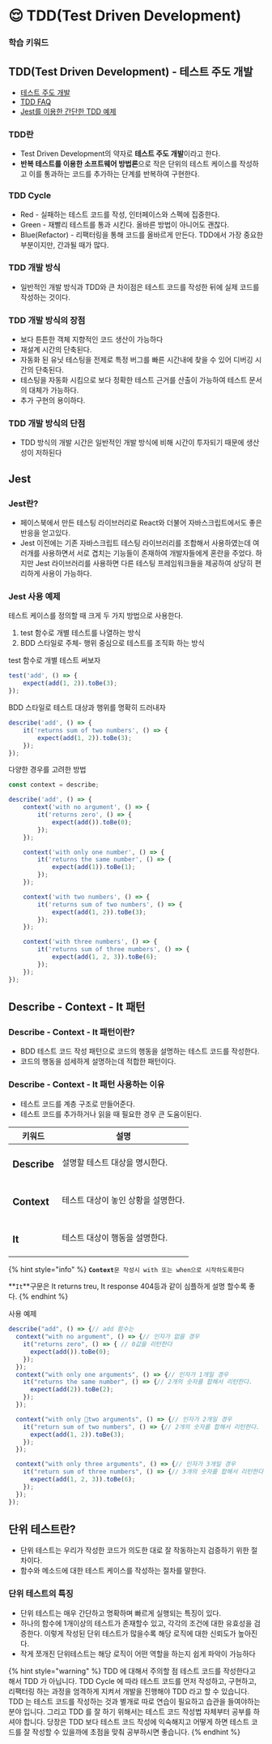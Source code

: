 # 😌 TDD(Test Driven Development)

### 학습 키워드

## TDD(Test Driven Development) - 테스트 주도 개발

* [테스트 주도 개발](https://github.com/ahastudio/til/blob/main/agile/test-driven-development.md)
* [TDD FAQ](https://github.com/ahastudio/til/blob/main/blog/2016/12-03-tdd-faq.md)
* [Jest를 이용한 간단한 TDD 예제](https://github.com/ahastudio/til/blob/main/jest/20201204-simple-tdd-example.md)

### TDD란

* Test Driven Development의 약자로 **테스트 주도 개발**이라고 한다.
* **반복 테스트를 이용한 소프트웨어 방법론**으로 작은 단위의 테스트 케이스를 작성하고 이를 통과하는 코드를 추가하는 단계를 반복하여 구현한다.

### TDD Cycle&#x20;

* Red - 실패하는 테스트 코드를 작성, 인터페이스와 스펙에 집중한다.
* Green - 재빨리 테스트를 통과 시킨다. 올바른 방법이 아니어도 괜찮다.
* Blue(Refactor) - 리팩터링을 통해 코드를 올바르게 만든다. TDD에서 가장 중요한 부분이지만, 간과될 때가 많다.

### TDD 개발 방식

* &#x20;일반적인 개발 방식과 TDD와 큰 차이점은 테스트 코드를 작성한 뒤에 실제 코드를 작성하는 것이다.

### TDD 개발 방식의 장점&#x20;

* 보다 튼튼한 객체 지향적인 코드 생산이 가능하다
* 재설계 시간의 단축된다.
* 자동화 된 유닛 테스팅을 전제로 특정 버그를 빠른 시간내에 찾을 수 있어 디버깅 시간의 단축된다.
* 테스팅을 자동화 시킴으로 보다 정확한 테스트 근거를 산출이 가능하여 테스트 문서의 대체가 가능하다.&#x20;
* 추가 구현의 용이하다.

### TDD 개발 방식의 단점

*   TDD 방식의 개발 시간은 일반적인 개발 방식에 비해 시간이 투자되기 때문에 생산성이 저하된다&#x20;

    &#x20;

## Jest

### Jest란?

* 페이스북에서 만든 테스팅 라이브러리로 React와 더불어 자바스크립트에서도 좋은 반응을 얻고있다.
* Jest 이전에는 기존 자바스크립트 테스팅 라이브러리를 조합해서 사용하였는데 여러개를 사용하면서 서로 겹치는 기능들이 존재하여 개발자들에게 혼란을 주었다. 하지만 Jest 라이브러리를 사용하면 다른 테스팅 프레임워크들을 제공하여 상당히 편리하게 사용이 가능하다.&#x20;

### Jest 사용 예제

테스트 케이스를 정의할 때 크게 두 가지 방법으로 사용한다.

1. test 함수로 개별 테스트를 나열하는 방식
2. BDD 스타일로 주체- 행위 중심으로 테스트를 조직화 하는 방식

test 함수로 개별 테스트 써보자

```typescript
test('add', () => {
	expect(add(1, 2)).toBe(3);
});
```

BDD 스타일로 테스트 대상과 행위를 명확히 드러내자

```typescript
describe('add', () => {
	it('returns sum of two numbers', () => {
		expect(add(1, 2)).toBe(3);
	});
});


```

다양한 경우를 고려한 방법

```typescript
const context = describe;

describe('add', () => {
	context('with no argument', () => {
		it('returns zero', () => {
			expect(add()).toBe(0);
		});
	});

	context('with only one number', () => {
		it('returns the same number', () => {
			expect(add(1)).toBe(1);
		});
	});

	context('with two numbers', () => {
		it('returns sum of two numbers', () => {
			expect(add(1, 2)).toBe(3);
		});
	});

	context('with three numbers', () => {
		it('returns sum of three numbers', () => {
			expect(add(1, 2, 3)).toBe(6);
		});
	});
});
```

## Describe - Context - It 패턴

### Describe - Context - It 패턴이란?

* BDD 테스트 코드 작성 패턴으로 코드의 행동을 설명하는 테스트 코드를 작성한다.
* 코드의 행동을 섬세하게 설명하는데 적합한 패턴이다.

### Describe - Context - It 패턴 사용하는 이유

* 테스트 코드를 계층 구조로 만들어준다.&#x20;
* 테스트 코드를 추가하거나 읽을 때 필요한 경우 큰 도움이된다.

| 키워드               | 설명                   |
| ----------------- | -------------------- |
| <h3>Describe</h3> | 설명할 테스트 대상을 명시한다.    |
| <h3>Context</h3>  | 테스트 대상이 놓인 상황을 설명한다. |
| <h3>It</h3>       | 테스트 대상이 행동을 설명한다.    |

{% hint style="info" %}
**`Context`**`문 작성시 with 또는 when으로 시작하도록한다`

**`It`**구문은 It returns treu, It response 404등과 같이 심플하게 설명 할수록 좋다.
{% endhint %}

사용 예제

```typescript
describe("add", () => {// add 함수는 
  context("with no argument", () => {// 인자가 없을 경우
    it("returns zero", () => { // 0값을 리턴한다
      expect(add()).toBe(0);
    });
  });
  context("with only one arguments", () => {// 인자가 1개일 경우
    it("returns the same number", () => {// 2개의 숫자를 합해서 리턴한다.
      expect(add(2)).toBe(2);
    });
  });

  context("with only two arguments", () => {// 인자가 2개일 경우
    it("return sum of two numbers", () => {// 2개의 숫자를 합해서 리턴한다.
      expect(add(1, 2)).toBe(3);
    });
  });

  context("with only three arguments", () => {// 인자가 3개일 경우
    it("return sum of three numbers", () => {// 3개의 숫자를 합해서 리턴한다.
      expect(add(1, 2, 3)).toBe(6);
    });
  });
});

```

## 단위 테스트란?

* 단위 테스트는 우리가 작성한 코드가 의도한 대로 잘 작동하는지 검증하기 위한 절차이다.
* 함수와 메소드에 대한 테스트 케이스를 작성하는 절차를 말한다.

### 단위 테스트의 특징

* 단위 테스트는 매우 간단하고 명확하며 빠르게 실행되는 특징이 있다.
* 하나의 함수에 1개이상의 테스트가 존재할수 있고, 각각의 조건에 대한 유효성을 검증한다. 이렇게 작성된 단위 테스트가 많을수록 해당 로직에 대한 신뢰도가 높아진다.&#x20;
* 작게 쪼개진 단위테스트는 해당 로직이 어떤 역할을 하는지 쉽게 파악이 가능하다&#x20;

&#x20;

{% hint style="warning" %}
&#x20;TDD 에 대해서 주의할 점 테스트 코드를 작성한다고 해서 TDD 가 아닙니다. TDD Cycle 에 따라 테스트 코드를 먼저 작성하고, 구현하고, 리팩터링 하는 과정을 엄격하게 지켜서 개발을 진행해야 TDD 라고 할 수 있습니다. TDD 는 테스트 코드를 작성하는 것과 별개로 따로 연습이 필요하고 습관을 들여야하는 분야 입니다. 그리고 TDD 를 잘 하기 위해서는 테스트 코드 작성법 자체부터 공부를 하셔야 합니다. 당장은 TDD 보다 테스트 코드 작성에 익숙해지고 어떻게 하면 테스트 코드를 잘 작성할 수 있을까에 초점을 맞춰 공부하시면 좋습니다.
{% endhint %}

